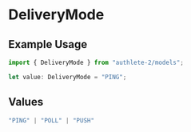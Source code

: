 # DeliveryMode

## Example Usage

```typescript
import { DeliveryMode } from "authlete-2/models";

let value: DeliveryMode = "PING";
```

## Values

```typescript
"PING" | "POLL" | "PUSH"
```